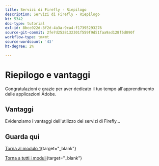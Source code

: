 ```yaml
---
title: Servizi di Firefly - Riepilogo
description: Servizi di Firefly - Riepilogo
kt: 5342
doc-type: tutorial
exl-id: 8bcc022d-3f2d-4a3a-9ca4-f17395293276
source-git-commit: 2fe7d2528132301f559f9d51faa9ad128f5d890f
workflow-type: tm+mt
source-wordcount: '43'
ht-degree: 2%

---
```


# Riepilogo e vantaggi

Congratulazioni e grazie per aver dedicato il tuo tempo all&#39;apprendimento delle applicazioni Adobe.

## Vantaggi

Evidenziamo i vantaggi dell&#39;utilizzo dei servizi di Firefly...


## Guarda qui


[Torna al modulo 1](./firefly-services.md){target="_blank"}

[Torna a tutti i moduli](../../../overview.md){target="_blank"}
